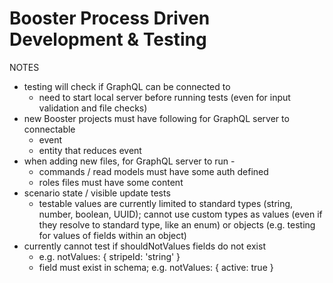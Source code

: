 # Booster Process Driven Development & Testing

NOTES

- testing will check if GraphQL can be connected to
  - need to start local server before running tests (even for input validation and file checks)
- new Booster projects must have following for GraphQL server to connectable
  - event
  - entity that reduces event
- when adding new files, for GraphQL server to run -
  - commands / read models must have some auth defined
  - roles files must have some content
- scenario state / visible update tests
  - testable values are currently limited to standard types (string, number, boolean, UUID);
    cannot use custom types as values (even if they resolve to standard type, like an enum)
    or objects (e.g. testing for values of fields within an object)
- currently cannot test if shouldNotValues fields do not exist
  - e.g. notValues: { stripeId: 'string' }
  - field must exist in schema; e.g. notValues: { active: true }
